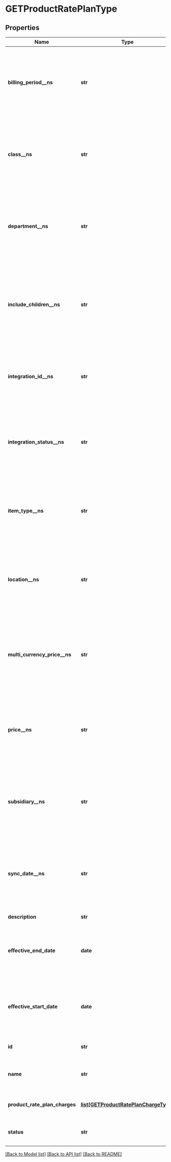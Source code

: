 # GETProductRatePlanType

## Properties
Name | Type | Description | Notes
------------ | ------------- | ------------- | -------------
**billing_period__ns** | **str** | Billing period associated with the corresponding item in NetSuite. Only available if you have installed the [Zuora Connector for NetSuite](https://www.zuora.com/connect/app/?appId&#x3D;265).  | [optional] 
**class__ns** | **str** | Class associated with the corresponding item in NetSuite. Only available if you have installed the [Zuora Connector for NetSuite](https://www.zuora.com/connect/app/?appId&#x3D;265).  | [optional] 
**department__ns** | **str** | Department associated with the corresponding item in NetSuite. Only available if you have installed the [Zuora Connector for NetSuite](https://www.zuora.com/connect/app/?appId&#x3D;265).  | [optional] 
**include_children__ns** | **str** | Specifies whether the corresponding item in NetSuite is visible under child subsidiaries. Only available if you have installed the [Zuora Connector for NetSuite](https://www.zuora.com/connect/app/?appId&#x3D;265).  | [optional] 
**integration_id__ns** | **str** | ID of the corresponding object in NetSuite. Only available if you have installed the [Zuora Connector for NetSuite](https://www.zuora.com/connect/app/?appId&#x3D;265).  | [optional] 
**integration_status__ns** | **str** | Status of the product rate plan&#39;s synchronization with NetSuite. Only available if you have installed the [Zuora Connector for NetSuite](https://www.zuora.com/connect/app/?appId&#x3D;265).  | [optional] 
**item_type__ns** | **str** | Type of item that is created in NetSuite for the product rate plan. Only available if you have installed the [Zuora Connector for NetSuite](https://www.zuora.com/connect/app/?appId&#x3D;265).  | [optional] 
**location__ns** | **str** | Location associated with the corresponding item in NetSuite. Only available if you have installed the [Zuora Connector for NetSuite](https://www.zuora.com/connect/app/?appId&#x3D;265).  | [optional] 
**multi_currency_price__ns** | **str** | Multi-currency price associated with the corresponding item in NetSuite. Only available if you have installed the [Zuora Connector for NetSuite](https://www.zuora.com/connect/app/?appId&#x3D;265).  | [optional] 
**price__ns** | **str** | Price associated with the corresponding item in NetSuite. Only available if you have installed the [Zuora Connector for NetSuite](https://www.zuora.com/connect/app/?appId&#x3D;265).  | [optional] 
**subsidiary__ns** | **str** | Subsidiary associated with the corresponding item in NetSuite. Only available if you have installed the [Zuora Connector for NetSuite](https://www.zuora.com/connect/app/?appId&#x3D;265).  | [optional] 
**sync_date__ns** | **str** | Date when the product rate plan was synchronized with NetSuite. Only available if you have installed the [Zuora Connector for NetSuite](https://www.zuora.com/connect/app/?appId&#x3D;265).  | [optional] 
**description** | **str** | Rate plan description.  | [optional] 
**effective_end_date** | **date** | Final date the rate plan is active, as &#x60;yyyy-mm-dd&#x60;. After this date, the rate plan status is &#x60;Expired&#x60;.  | [optional] 
**effective_start_date** | **date** | First date the rate plan is active (i.e., available to be subscribed to), as &#x60;yyyy-mm-dd&#x60;.  Before this date, the status is &#x60;NotStarted&#x60;.  | [optional] 
**id** | **str** | Unique product rate-plan charge ID.  | [optional] 
**name** | **str** | Name of the product rate-plan charge. (Not required to be unique.)  | [optional] 
**product_rate_plan_charges** | [**list[GETProductRatePlanChargeType]**](GETProductRatePlanChargeType.md) | Field attributes describing the product rate plan charges:  | [optional] 
**status** | **str** | Possible vales are: &#x60;Active&#x60;, &#x60;Expired&#x60;, &#x60;NotStarted&#x60;.  | [optional] 

[[Back to Model list]](../README.md#documentation-for-models) [[Back to API list]](../README.md#documentation-for-api-endpoints) [[Back to README]](../README.md)



